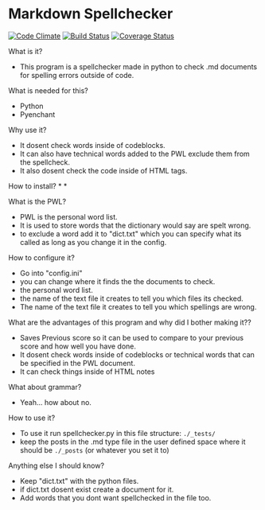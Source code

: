 Markdown Spellchecker
=====================

[![Code Climate](https://codeclimate.com/github/stfc/markdown-spellchecker/badges/gpa.svg)](https://codeclimate.com/github/stfc/markdown-spellchecker)
[![Build Status](https://travis-ci.org/stfc/markdown-spellchecker.svg?branch=master)](https://travis-ci.org/stfc/markdown-spellchecker)
[![Coverage Status](https://coveralls.io/repos/github/stfc/markdown-spellchecker/badge.svg?branch=master)](https://coveralls.io/github/stfc/markdown-spellchecker?branch=master)

What is it?
* This program is a spellchecker made in python to check .md documents for spelling errors outside of code.

What is needed for this?
* Python
* Pyenchant

Why use it?
* It dosent check words inside of codeblocks.
* It can also have technical words added to the PWL exclude them from the spellcheck.
* It also dosent check the code inside of HTML tags.

How to install?
*
*

What is the PWL?
* PWL is the personal word list.
* It is used to store words that the dictionary would say are spelt wrong.
* to exclude a word add it to "dict.txt" which you can specify what its called as long as you change it in the config.

How to configure it?
* Go into "config.ini"
* you can change where it finds the the documents to check.
* the personal word list.
* the name of the text file it creates to tell you which files its checked.
* The name of the text file it creates to tell you which spellings are wrong.

What are the advantages of this program and why did I bother making it??
* Saves Previous score so it can be used to compare to your previous score and how well you have done.
* It dosent check words inside of codeblocks or technical words that can be specified in the PWL document.
* It can check things inside of HTML notes

What about grammar?
* Yeah... how about no.

How to use it?
* To use it run spellchecker.py in this file structure: `./_tests/`
* keep the posts in the .md type file in the user defined space where it should be `./_posts` (or whatever you set it to)

Anything else I should know?
* Keep "dict.txt" with the python files.
* if dict.txt dosent exist create a document for it.
* Add words that you dont want spellchecked in the file too.
